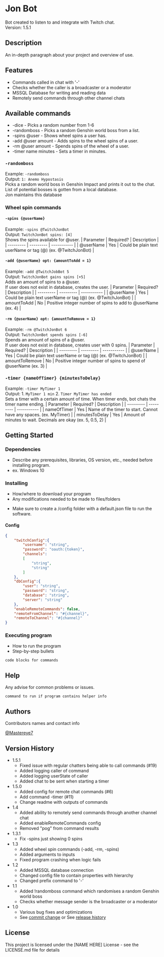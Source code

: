 # Jon Bot

Bot created to listen to and integrate with Twitch chat.\
Version: 1.5.1

## Description

An in-depth paragraph about your project and overview of use.

## Features

- Commands called in chat with '-'
- Checks whether the caller is a broadcaster or a moderator
- MSSQL Database for writing and reading data
- Remotely send commands through other channel chats

## Available commands

* -dice - Picks a random number from 1-6
* -randomboss - Picks a random Genshin world boss from a list.
* -spins @user - Shows wheel spins a user has.
* -add @user amount - Adds spins to the wheel spins of a user.
* -rm @user amount - Spends spins of the wheel of a user.
* -timer name minutes - Sets a timer in minutes.

### `-randomboss`
Example: `-randomboss`\
Output: `1: Anemo Hypostasis`\
Picks a random world boss in Genshin Impact and prints it out to the chat.\
List of potential bosses is gotten from a local database.\
Jon maintains this database

### Wheel spin commands
#### `-spins {@userName}`
Example: `-spins @TwitchJonBot`\
Output: `TwitchJonBot spins: [4]`\
Shows the spins available for @user.
| Parameter | Required? | Description |
| --------- | --------- | ----------- |
| @userName | Yes | Could be plain text userName or tag (@) (ex. @TwitchJonBot) |

#### `-add {@userName} opt: {amountToAdd = 1}`
Example: `-add @TwitchJobBot 5`\
Output: `TwitchJonBot gains spins [+5]`\
Adds an amount of spins to a @user.\
If user does not exist in database, creates the user.
| Parameter | Required? | Description |
| --------- | --------- | ----------- |
| @userName | Yes | Could be plain text userName or tag (@) (ex. @TwitchJonBot) |
| amountToAdd | No | Positive integer number of spins to add to @userName (ex. 4) |

#### `-rm {@userName} opt: {amountToRemove = 1}`
Example: `-rm @TwitchJonBot 6`\
Output: `TwitchJonBot spends spins [-6]`\
Spends an amount of spins of a @user.\
If user does not exist in database, creates user with 0 spins.
| Parameter | Required? | Description |
| --------- | --------- | ----------- |
| @userName | Yes  | Could be plain text userName or tag (@) (ex. @TwitchJonBot) |
| amountToRemove | No | Positive integer number of spins to spend of @userName (ex. 3) |

### `-timer {nameOfTimer} {minutesToDelay}`
Example: `-timer MyTimer 1`\
Output: 1. `MyTimer 1 min` 2. `Timer MyTimer has ended`\
Sets a timer with a certain amount of time. When timer ends, bot chats the timer name ending.
| Parameter | Required? | Description |
| --------- | --------- | ----------- |
| nameOfTimer | Yes | Name of the timer to start. Cannot have any spaces. (ex. MyTimer) |
| minutesToDelay |  Yes | Amount of minutes to wait. Decimals are okay (ex. 5, 0.5, 2) |

## Getting Started

### Dependencies

* Describe any prerequisites, libraries, OS version, etc., needed before installing program.
* ex. Windows 10

### Installing

* How/where to download your program
* Any modifications needed to be made to files/folders

- Make sure to create a /config folder with a default.json file to run the software.

#### Config
```json
{
    "twitchConfig":{
        "username": "string",
        "password": "oauth:{token}",
        "channels": 
        [
            "string",
            "string"
        ]
    },
    "dbConfig":{
        "user": "string",
        "password": "string",
        "database": "string",
        "server": "string"
    },
    "enableRemoteCommands": false,
    "remoteFromChannel": "#{channel}",
    "remoteToChannel": "#{channel}"
}
```

### Executing program

* How to run the program
* Step-by-step bullets
```
code blocks for commands
```

## Help

Any advise for common problems or issues.
```
command to run if program contains helper info
```

## Authors

Contributors names and contact info

[@Mastereye7](https://twitter.com/Mastereye7)

## Version History
* 1.5.1
    * Fixed issue with regular chatters being able to call commands (#19)
    * Added logging caller of command
    * Added logging userState of caller
    * Added chat to be sent when starting a timer
* 1.5.0
    * Added config for remote chat commands (#6)
    * Add command -timer (#11)
    * Change readme with outputs of commands
* 1.4
    * Added ability to remotely send commands through another channel chat
    * Added enableRemoteCommands config
    * Removed "pog" from command results
* 1.3.1
    * Fix -spins just showing 0 spins
* 1.3
    * Added wheel spin commands (-add, -rm, -spins)
    * Added arguments to inputs
    * Fixed program crashing when logic fails
* 1.2
    * Added MSSQL database connection
    * Changed config file to contain properties with hierarchy
    * Changed prefix command to '-'
* 1.1
    * Added !randomboss command which randomises a random Genshin world boss
    * Checks whether message sender is the broadcaster or a moderator
* 1.0
    * Various bug fixes and optimizations
    * See [commit change]() or See [release history]()

## License

This project is licensed under the [NAME HERE] License - see the LICENSE.md file for details
